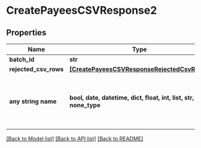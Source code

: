 # CreatePayeesCSVResponse2


## Properties
Name | Type | Description | Notes
------------ | ------------- | ------------- | -------------
**batch_id** | **str** |  | [optional] 
**rejected_csv_rows** | [**[CreatePayeesCSVResponseRejectedCsvRows]**](CreatePayeesCSVResponseRejectedCsvRows.md) |  | [optional] 
**any string name** | **bool, date, datetime, dict, float, int, list, str, none_type** | any string name can be used but the value must be the correct type | [optional]

[[Back to Model list]](../README.md#documentation-for-models) [[Back to API list]](../README.md#documentation-for-api-endpoints) [[Back to README]](../README.md)


